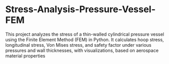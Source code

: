 # Stress-Analysis-Pressure-Vessel-FEM
This project analyzes the stress of a thin-walled cylindrical pressure vessel using the Finite Element Method (FEM) in Python. It calculates hoop stress, longitudinal stress, Von Mises stress, and safety factor under various pressures and wall thicknesses, with visualizations, based on aerospace material properties
